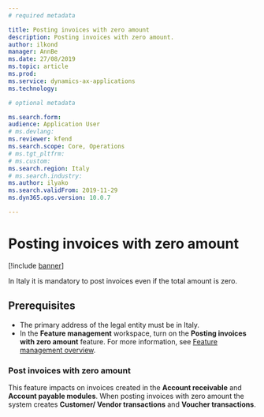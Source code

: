 ```yaml
---
# required metadata

title: Posting invoices with zero amount
description: Posting invoices with zero amount.
author: ilkond
manager: AnnBe
ms.date: 27/08/2019
ms.topic: article
ms.prod: 
ms.service: dynamics-ax-applications
ms.technology: 

# optional metadata

ms.search.form: 
audience: Application User
# ms.devlang: 
ms.reviewer: kfend
ms.search.scope: Core, Operations
# ms.tgt_pltfrm: 
# ms.custom: 
ms.search.region: Italy
# ms.search.industry: 
ms.author: ilyako
ms.search.validFrom: 2019-11-29
ms.dyn365.ops.version: 10.0.7

---
```


# Posting invoices with zero amount

[!include [banner](../includes/banner.md)]

In Italy it is mandatory to post invoices even if the total amount is zero.

## Prerequisites

- The primary address of the legal entity must be in Italy.
- In the **Feature management** workspace, turn on the **Posting invoices with zero amount** feature. For more information, see [Feature management overview](../../fin-and-ops/get-started/feature-management/feature-management-overview.md).

### Post invoices with zero amount
This feature impacts on invoices created in the **Account receivable** and **Account payable modules**. 
When posting invoices with zero amount the system creates **Customer/ Vendor transactions** and **Voucher transactions**. 

